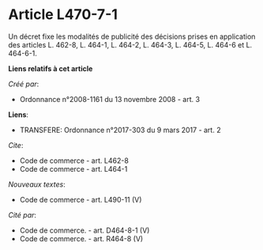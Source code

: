 # Article L470-7-1

Un décret fixe les modalités de publicité des décisions prises en application des articles L. 462-8, L. 464-1, L. 464-2, L.
464-3, L. 464-5, L. 464-6 et L. 464-6-1.

**Liens relatifs à cet article**

_Créé par_:

  - Ordonnance n°2008-1161 du 13 novembre 2008 - art. 3

**Liens**:

  - TRANSFERE: Ordonnance n°2017-303 du 9 mars 2017 - art. 2

_Cite_:

  - Code de commerce - art. L462-8
  - Code de commerce - art. L464-1

_Nouveaux textes_:

  - Code de commerce - art. L490-11 (V)

_Cité par_:

  - Code de commerce. - art. D464-8-1 (V)
  - Code de commerce. - art. R464-8 (V)
